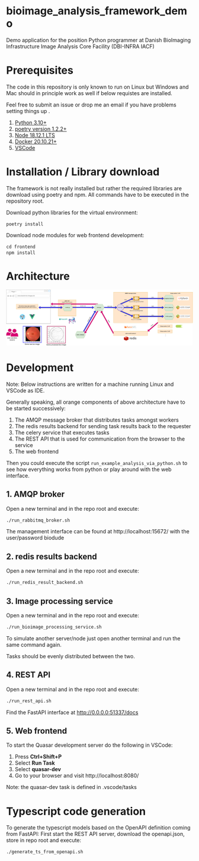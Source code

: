 # bioimage_analysis_framework_demo
Demo application for the position Python programmer at Danish BioImaging Infrastructure Image Analysis Core Facility (DBI-INFRA IACF)


# Prerequisites

The code in this repository is only known to run on Linux but Windows and Mac should in principle work as well if below requistes are installed.

Feel free to submit an issue or drop me an email if you have problems setting things up .

1. [Python 3.10+](https://www.python.org/)
2. [poetry version 1.2.2+](https://python-poetry.org/docs/#installing-with-the-official-installer)
3. [Node 18.12.1 LTS](https://nodejs.org/en/)
4. [Docker 20.10.21+](https://docs.docker.com/get-docker/)
5. [VSCode](https://code.visualstudio.com/)


# Installation / Library download
The framework is not really installed but rather the required libraries are download using poetry and npm.
All commands have to be executed in the repository root.

Download python libraries for the virtual environment:

```
poetry install
```

Download node modules for web frontend development:

```
cd frontend
npm install
```

# Architecture
![](architecture.drawio.png)

# Development

Note: Below instructions are written for a machine running Linux and VSCode as IDE. 

Generally speaking, all orange components of above architecture have to be started successively:

1. The AMQP message broker that distributes tasks amongst workers
2. The redis results backend for sending task results back to the requester
3. The celery service that executes tasks
4. The REST API that is used for communication from the browser to the service
5. The web frontend 

Then you could execute the script `run_example_analysis_via_python.sh` to see how 
everything works from python or play around with the web interface. 



## 1. AMQP broker
Open a new terminal and in the repo root and execute:

```bash
./run_rabbitmq_broker.sh
```

The management interface can be found at http://localhost:15672/ with the user/password biodude

## 2. redis results backend
Open a new terminal and in the repo root and execute:

```bash
./run_redis_result_backend.sh
```

## 3. Image processing service

Open a new terminal and in the repo root and execute:

```bash
./run_bioimage_processing_service.sh
```

To simulate another server/node just open another terminal and run the same command again.

Tasks should be evenly distributed between the two.

## 4. REST API

Open a new terminal and in the repo root and execute:

```bash
./run_rest_api.sh
```

Find the FastAPI interface at http://0.0.0.0:51337/docs

## 5. Web frontend
To start the Quasar development server do the following in VSCode:

1. Press **Ctrl+Shift+P**
2. Select **Run Task**
3. Select **quasar-dev**
4. Go to your browser and visit http://localhost:8080/

Note: the quasar-dev task is defined in .vscode/tasks

# Typescript code generation

To generate the typescript models based on the OpenAPI definition coming from FastAPI:
First start the REST API server, download the openapi.json, store in repo root and execute:

```
./generate_ts_from_openapi.sh
```